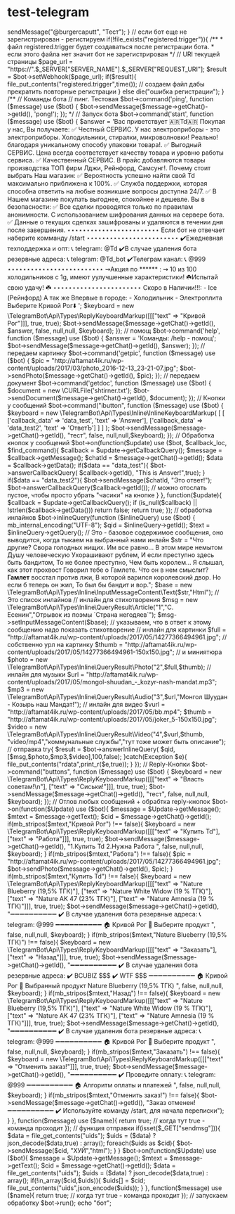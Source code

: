 # test-telegram
<?php
/**
 * infokr_bot
 * https://toster.ru/q/516412
 */
header('Content-Type: text/html; charset=utf-8');
// подрубаем API
require_once("vendor/autoload.php");

// дебаг
if(true){
	error_reporting(E_ALL & ~(E_NOTICE | E_USER_NOTICE | E_DEPRECATED));
	ini_set('display_errors', 1);
}

// создаем переменную бота
$token = "562806471:AAGWUQh5GCMTSM-k4tYXGREg6ShIyVCHRuU";
$bot = new \TelegramBot\Api\Client($token,null);

if($_GET["bname"] == "revcombot"){
	$bot->sendMessage("@burgercaputt", "Тест");
}

// если бот еще не зарегистрирован - регистируем
if(!file_exists("registered.trigger")){ 
	/**
	 * файл registered.trigger будет создаваться после регистрации бота. 
	 * если этого файла нет значит бот не зарегистрирован 
	 */
	 
	// URl текущей страницы
	$page_url = "https://".$_SERVER["SERVER_NAME"].$_SERVER["REQUEST_URI"];
	$result = $bot->setWebhook($page_url);
	if($result){
		file_put_contents("registered.trigger",time()); // создаем файл дабы прекратить повторные регистрации
	} else die("ошибка регистрации");
}
/**
// Команды бота
// пинг. Тестовая
$bot->command('ping', function ($message) use ($bot) {
	$bot->sendMessage($message->getChat()->getId(), 'pong!');
});
*/
// Запуск бота
$bot->command('start', function ($message) use ($bot) {
    $answer = 'Вас приветствует
🇦🇷Td🇦🇷

Покупая у нас, Вы получаете:
✅ Честный СЕРВИС. 
У нас электроприборы - это электроприборы. Холодильники, стиралки, микроволновки!  Реально! благодаря уникальному способу упаковки товара!.
✅ Выгодный СЕРВИС.
Цена всегда соответствует качеству товара и уровню работы сервиса.
✅ Качественный СЕРВИС.
В прайс добавляются товары производства ТОП фирм Лджи, Рейнфорд, Самсунг!.

Почему стоит выбрать Наш магазин:
✅ Вероятность успешно найти свой Td максимально приближена к 100%.
✅ Служба поддержки, которая способна ответить на любые возникшие вопросы доступна 24/7. 
✅ В Нашем магазине покупать выгоднее, спокойнее и дешевле.
	
Вы в безопасности:
✅ Все сделки проводятся только по правилам анонимности. С использованием шифрования данных на сервере бота.
✅ Данные о текущих сделках зашифрованы и удаляются в течении дня после завершения.
⋆⋆⋆⋆⋆⋆⋆⋆⋆⋆⋆⋆⋆⋆⋆⋆⋆⋆⋆⋆⋆⋆⋆⋆
Если бот не отвечает наберите комманду
/start
⋆⋆⋆⋆⋆⋆⋆⋆⋆⋆⋆⋆⋆⋆⋆⋆⋆⋆⋆⋆⋆⋆⋆⋆
✔️Ежедневная техподдержка и опт:
📞 telegram: @Td
✔️В случае удаления бота резервныe адресa:
📞 telegram: @Td_bot
✔️Телеграм канал: 
📞 @999
⋆⋆⋆⋆⋆⋆⋆⋆⋆⋆⋆⋆⋆⋆⋆⋆⋆⋆⋆⋆⋆⋆⋆⋆⋆
⇝Акция по ****** :
⇝ 10 из 100 холодильников c 1g, имеют уулучшенные характеристики!
☘️Испытай свою удачу! ☘️
⋆⋆⋆⋆⋆⋆⋆⋆⋆⋆⋆⋆⋆⋆⋆⋆⋆⋆⋆⋆⋆⋆⋆
 Скоро в Наличии!!!: - Ice (Рейнфорд)
А так же Впервые в городе:
- Холодильник
- Электроплита
Выберите Кривой Рог⬇️
';
	$keyboard = new \TelegramBot\Api\Types\ReplyKeyboardMarkup([[["text" => "Кривой Рог"]]], true, true);
    $bot->sendMessage($message->getChat()->getId(), $answer, false, null,null, $keyboard);
});

// помощ
$bot->command('help', function ($message) use ($bot) {
    $answer = 'Команды:
/help - помощ';
    $bot->sendMessage($message->getChat()->getId(), $answer);
});

// передаем картинку
$bot->command('getpic', function ($message) use ($bot) {
	$pic = "http://aftamat4ik.ru/wp-content/uploads/2017/03/photo_2016-12-13_23-21-07.jpg";

    $bot->sendPhoto($message->getChat()->getId(), $pic);
});

// передаем документ
$bot->command('getdoc', function ($message) use ($bot) {
	$document = new \CURLFile('shtirner.txt');

    $bot->sendDocument($message->getChat()->getId(), $document);
});

// Кнопки у сообщений
$bot->command("ibutton", function ($message) use ($bot) {
	$keyboard = new \TelegramBot\Api\Types\Inline\InlineKeyboardMarkup(
		[
			[
				['callback_data' => 'data_test', 'text' => 'Answer'],
				['callback_data' => 'data_test2', 'text' => 'ОтветЪ']
			]
		]
	);

	$bot->sendMessage($message->getChat()->getId(), "тест", false, null,null,$keyboard);
});

// Обработка кнопок у сообщений
$bot->on(function($update) use ($bot, $callback_loc, $find_command){
	$callback = $update->getCallbackQuery();
	$message = $callback->getMessage();
	$chatId = $message->getChat()->getId();
	$data = $callback->getData();
	
	if($data == "data_test"){
		$bot->answerCallbackQuery( $callback->getId(), "This is Ansver!",true);
	}
	if($data == "data_test2"){
		$bot->sendMessage($chatId, "Это ответ!");
		$bot->answerCallbackQuery($callback->getId()); // можно отослать пустое, чтобы просто убрать "часики" на кнопке
	}

}, function($update){
	$callback = $update->getCallbackQuery();
	if (is_null($callback) || !strlen($callback->getData()))
		return false;
	return true;
});

// обработка инлайнов
$bot->inlineQuery(function ($inlineQuery) use ($bot) {
	mb_internal_encoding("UTF-8");
	$qid = $inlineQuery->getId();
	$text = $inlineQuery->getQuery();
	
	// Это - базовое содержимое сообщения, оно выводится, когда тыкаем на выбранный нами инлайн
	$str = "Что другие?
Свора голодных нищих.
Им все равно...
В этом мире немытом
Душу человеческую
Ухорашивают рублем,
И если преступно здесь быть бандитом,
То не более преступно,
Чем быть королем...
Я слышал, как этот прохвост
Говорил тебе о Гамлете.
Что он в нем смыслит?
<b>Гамлет</b> восстал против лжи,
В которой варился королевский двор.
Но если б теперь он жил,
То был бы бандит и вор.";
	$base = new \TelegramBot\Api\Types\Inline\InputMessageContent\Text($str,"Html");
	
	// Это список инлайнов
	// инлайн для стихотворения
	$msg = new \TelegramBot\Api\Types\Inline\QueryResult\Article("1","С. Есенин","Отрывок из поэмы `Страна негодяев`");
	$msg->setInputMessageContent($base); // указываем, что в ответ к этому сообщению надо показать стихотворение
	
	// инлайн для картинки
	$full = "http://aftamat4ik.ru/wp-content/uploads/2017/05/14277366494961.jpg"; // собственно урл на картинку 
	$thumb = "http://aftamat4ik.ru/wp-content/uploads/2017/05/14277366494961-150x150.jpg"; // и миниятюра
	
	$photo = new \TelegramBot\Api\Types\Inline\QueryResult\Photo("2",$full,$thumb);
	
	// инлайн для музыки
	$url = "http://aftamat4ik.ru/wp-content/uploads/2017/05/mongol-shuudan_-_kozyr-nash-mandat.mp3";
	$mp3 = new \TelegramBot\Api\Types\Inline\QueryResult\Audio("3",$url,"Монгол Шуудан - Козырь наш Мандат!");
	
	// инлайн для видео
	$vurl = "http://aftamat4ik.ru/wp-content/uploads/2017/05/bb.mp4";
	$thumb = "http://aftamat4ik.ru/wp-content/uploads/2017/05/joker_5-150x150.jpg";
	$video = new \TelegramBot\Api\Types\Inline\QueryResult\Video("4",$vurl,$thumb, "video/mp4","коммунальные службы","тут тоже может быть описание");
	
	// отправка
	try{
		$result = $bot->answerInlineQuery( $qid, [$msg,$photo,$mp3,$video],100,false);
	}catch(Exception $e){
		file_put_contents("rdata",print_r($e,true));
	}
});

// Reply-Кнопки
$bot->command("buttons", function ($message) use ($bot) {
	$keyboard = new \TelegramBot\Api\Types\ReplyKeyboardMarkup([[["text" => "Власть советам!\n"], ["text" => "Сиськи!"]]], true, true);

	$bot->sendMessage($message->getChat()->getId(), "тест", false, null,null, $keyboard);
});

// Отлов любых сообщений + обрабтка reply-кнопок
$bot->on(function($Update) use ($bot){
	
	$message = $Update->getMessage();
	$mtext = $message->getText();
	$cid = $message->getChat()->getId();
	
	if(mb_stripos($mtext,"Кривой Рог") !== false){
		$keyboard = new \TelegramBot\Api\Types\ReplyKeyboardMarkup([[["text" => "Купить Td"], ["text" => "Работа"]]], true, true);
		$bot->sendMessage($message->getChat()->getId(), "1.Купить Td
2.Нужна Работа 
", false, null,null, $keyboard);
	}
	if(mb_stripos($mtext,"Работа") !== false){
		$pic = "http://aftamat4ik.ru/wp-content/uploads/2017/05/14277366494961.jpg";

		$bot->sendPhoto($message->getChat()->getId(), $pic);
	}
	if(mb_stripos($mtext,"Купить Td") !== false){
		$keyboard = new \TelegramBot\Api\Types\ReplyKeyboardMarkup([[["text" => "Nature Blueberry (19,5% ТГК)"], ["text" => "Nature White Widow (19 % ТГК)"], ["text" => "Nature AK 47 (23% ТГК)"], ["text" => "Nature Amnesia (19 % ТГК)"]]], true, true);
		$bot->sendMessage($message->getChat()->getId(), "➖➖➖➖➖➖➖➖➖➖
✔️ В случае удаления бота резервныe адресa:
📞 telegram: @999
➖➖➖➖➖➖➖➖➖➖
🏠 Кривой Рог
🎁 Выберите продукт
", false, null,null, $keyboard);
	}
	if(mb_stripos($mtext,"Nature Blueberry (19,5% ТГК)") !== false){
		$keyboard = new \TelegramBot\Api\Types\ReplyKeyboardMarkup([[["text" => "Заказать"], ["text" => "Назад"]]], true, true);
		$bot->sendMessage($message->getChat()->getId(), "➖➖➖➖➖➖➖➖➖➖
✔️ В случае удаления бота резервныe адресa:
✔️ BCUBIZ $$$
✔️ WTF $$$
➖➖➖➖➖➖➖➖➖➖
🏠 Кривой Рог
🎁 Выбранный продукт Nature Blueberry (19,5% ТГК)
", false, null,null, $keyboard);
	}
	if(mb_stripos($mtext,"Назад") !== false){
		$keyboard = new \TelegramBot\Api\Types\ReplyKeyboardMarkup([[["text" => "Nature Blueberry (19,5% ТГК)"], ["text" => "Nature White Widow (19 % ТГК)"], ["text" => "Nature AK 47 (23% ТГК)"], ["text" => "Nature Amnesia (19 % ТГК)"]]], true, true);
		$bot->sendMessage($message->getChat()->getId(), "➖➖➖➖➖➖➖➖➖➖
✔️ В случае удаления бота резервныe адресa:
📞 telegram: @999
➖➖➖➖➖➖➖➖➖➖
🏠 Кривой Рог
🎁 Выберите продукт
", false, null,null, $keyboard);
	}
		if(mb_stripos($mtext,"Заказать") !== false){
		$keyboard = new \TelegramBot\Api\Types\ReplyKeyboardMarkup([[["text" => "Отменить заказ!"]]], true, true);
		$bot->sendMessage($message->getChat()->getId(), "➖➖➖➖➖➖➖➖➖➖
✔️ Проведите оплату:
📞 telegram: @999
➖➖➖➖➖➖➖➖➖➖
🏠 Алгоритм оплаты и платежей
", false, null,null, $keyboard);
	}
	if(mb_stripos($mtext,"Отменить заказ!") !== false){
		$bot->sendMessage($message->getChat()->getId(), "Заказ отменен!
➖➖➖➖➖➖➖➖➖➖
✔️ Используйте команду /start, для начала переписки");
	}
}, function($message) use ($name){
	return true; // когда тут true - команда проходит
});

// функция отправки
if(isset($_GET["sendmsg"])){
	$data = file_get_contents("uids");
	$uids = ($data) ? json_decode($data,true) : array();
	foreach($uids as $cid){
		$bot->sendMessage($cid, "ХУЙ","html"); 
	}
}

$bot->on(function($Update) use ($bot){
	$message = $Update->getMessage();
	$mtext = $message->getText();
	$cid = $message->getChat()->getId();
	$data = file_get_contents("uids");
	$uids = ($data) ? json_decode($data,true) : array();
	if(!in_array($cid,$uids)){
		$uids[] = $cid;
		file_put_contents("uids",json_encode($uids));
	}
	
}, function($message) use ($name){
	return true; // когда тут true - команда проходит
});

// запускаем обработку
$bot->run();

echo "бот";
